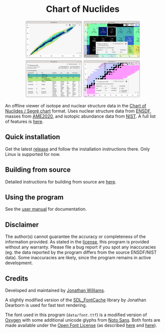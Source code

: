 <h1 align="center">Chart of Nuclides</h1>

<div align = center><img src="https://github.com/e-j-w/ChartOfNuclides-flatpak/blob/e439f2caf5547e928186a42330e6cc07dea57bc5/assets/con_screenshot.png?raw=true" width="188" height="124" alt="main interface"><img src="https://github.com/e-j-w/ChartOfNuclides-flatpak/blob/e439f2caf5547e928186a42330e6cc07dea57bc5/assets/con_screenshot2.png?raw=true" width="188" height="124" alt="zoomed in interface"><img src="https://github.com/e-j-w/ChartOfNuclides-flatpak/blob/e439f2caf5547e928186a42330e6cc07dea57bc5/assets/con_screenshot3.png?raw=true" width="188" height="124" alt="level list view"><img src="https://github.com/e-j-w/ChartOfNuclides-flatpak/blob/e439f2caf5547e928186a42330e6cc07dea57bc5/assets/con_screenshot4.png?raw=true" width="188" height="124" alt="alternate color scheme view"></div>

An offline viewer of isotope and nuclear structure data in the [Chart of Nuclides / Segrè chart](https://en.wikipedia.org/wiki/Table_of_nuclides) format. Uses nuclear structure data from [ENSDF](https://www.nndc.bnl.gov/ensdf/about.jsp), masses from [AME2020](https://amdc.impcas.ac.cn/web/masseval.html), and isotopic abundance data from [NIST](https://www.nist.gov/pml/atomic-weights-and-isotopic-compositions-relative-atomic-masses). A full list of features is [here](doc/FEATURES.md).

## Quick installation

Get the latest [release](https://github.com/e-j-w/ChartOfNuclides/releases) and follow the installation instructions there. Only Linux is supported for now.

## Building from source

Detailed instructions for building from source are [here](doc/BUILDING.md).

## Using the program

See the [user manual](doc/MANUAL.md) for documentation.

## Disclaimer

The author(s) cannot guarantee the accuracy or completeness of the information provided.  As stated in the [license](COPYING.md), this program is provided without any warranty.  Please file a bug report if you spot any inaccuracies (eg. the data reported by the program differs from the source ENSDF/NIST data).  Some inaccuracies are likely, since the program remains in active development.

## Credits

Developed and maintained by [Jonathan Williams](https://e-j-w.github.io/).

A slightly modified version of the [SDL_FontCache](https://github.com/grimfang4/SDL_FontCache) library by Jonathan Dearborn is used for fast text rendering.

The font used in this program (`data/font.ttf`) is a modified version of [Oxygen](https://github.com/KDE/oxygen-fonts) with some additional unicode glyphs from [Noto Sans](https://fonts.google.com/noto/specimen/Noto+Sans).  Both fonts are made available under the [Open Font License](https://openfontlicense.org/) (as described [here](https://fonts.google.com/specimen/Oxygen/about) and [here](https://fonts.google.com/noto/specimen/Noto+Sans/about)).